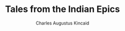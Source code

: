 ---
title: "Tales from the Indian Epics"
author: ["Charles Augustus Kincaid"]
year: 1918
language: ["English"]
genre: ["Epic Literature", "Children's Literature"]
description: "Charles Kincaid's 1918 collection adapts episodic tales from Mahabharata, Ramayana, and Bhagavata Purana for children through accessible narrative as companion to his 'Indian Heroes'."
collections: ['ancient-wisdom', 'classical-literature']
sources:
  - name: "Internet Archive"
    url: "https://archive.org/details/in.ernet.dli.2015.272654"
    type: "other"
  - name: "Wikisource"
    url: "https://en.wikisource.org/wiki/Tales_from_the_Indian_Epics"
    type: "other"
references:
  - name: "Wikipedia: Charles Augustus Kincaid"
    url: "https://en.wikipedia.org/wiki/Charles_Augustus_Kincaid"
    type: "wikipedia"
  - name: "Open Library: Tales from the Indian"
    url: "https://openlibrary.org/search?q=Tales+from+the+Indian+Epics+year+Charles+Augustus+Kincaid"
    type: "other"
featured: true
publishDate: 2025-10-30
tags: ['epic']
---